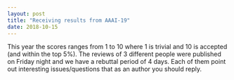 ```yaml
---
layout: post
title: "Receiving results from AAAI-19"
date: 2018-10-15
---
```


This year the scores ranges from 1 to 10 where 1 is trivial and 10 is accepted (and within the top 5%). The reviews of 3 different people were published on Friday night and we have a rebuttal period of 4 days. Each of them point out interesting issues/questions that as an author you should reply.